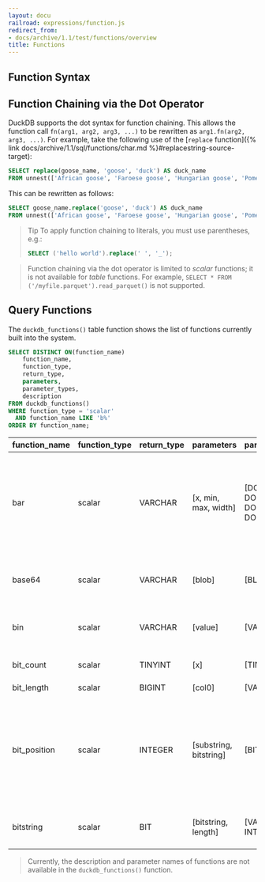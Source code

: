 ```yaml
---
layout: docu
railroad: expressions/function.js
redirect_from:
- docs/archive/1.1/test/functions/overview
title: Functions
---
```


## Function Syntax

<div id="rrdiagram"></div>

## Function Chaining via the Dot Operator

DuckDB supports the dot syntax for function chaining. This allows the function call `fn(arg1, arg2, arg3, ...)` to be rewritten as `arg1.fn(arg2, arg3, ...)`. For example, take the following use of the [`replace` function]({% link docs/archive/1.1/sql/functions/char.md %}#replacestring-source-target):

```sql
SELECT replace(goose_name, 'goose', 'duck') AS duck_name
FROM unnest(['African goose', 'Faroese goose', 'Hungarian goose', 'Pomeranian goose']) breed(goose_name);
```

This can be rewritten as follows:

```sql
SELECT goose_name.replace('goose', 'duck') AS duck_name
FROM unnest(['African goose', 'Faroese goose', 'Hungarian goose', 'Pomeranian goose']) breed(goose_name);
```

> Tip To apply function chaining to literals, you must use parentheses, e.g.:
>
> ```sql
> SELECT ('hello world').replace(' ', '_');
> ```

> Function chaining via the dot operator is limited to *scalar* functions; it is not available for *table* functions. For example, `SELECT * FROM ('/myfile.parquet').read_parquet()` is not supported.  

## Query Functions

The `duckdb_functions()` table function shows the list of functions currently built into the system.

```sql
SELECT DISTINCT ON(function_name)
    function_name,
    function_type,
    return_type,
    parameters,
    parameter_types,
    description
FROM duckdb_functions()
WHERE function_type = 'scalar'
  AND function_name LIKE 'b%'
ORDER BY function_name;
```

| function_name | function_type | return_type |       parameters       |         parameter_types          |                                                               description                                                                |
|---------------|---------------|-------------|------------------------|----------------------------------|------------------------------------------------------------------------------------------------------------------------------------------|
| bar           | scalar        | VARCHAR     | [x, min, max, width]   | [DOUBLE, DOUBLE, DOUBLE, DOUBLE] | Draws a band whose width is proportional to (x - min) and equal to width characters when x = max. width defaults to 80                   |
| base64        | scalar        | VARCHAR     | [blob]                 | [BLOB]                           | Convert a blob to a base64 encoded string                                                                                                |
| bin           | scalar        | VARCHAR     | [value]                | [VARCHAR]                        | Converts the value to binary representation                                                                                              |
| bit_count     | scalar        | TINYINT     | [x]                    | [TINYINT]                        | Returns the number of bits that are set                                                                                                  |
| bit_length    | scalar        | BIGINT      | [col0]                 | [VARCHAR]                        | NULL                                                                                                                                     |
| bit_position  | scalar        | INTEGER     | [substring, bitstring] | [BIT, BIT]                       | Returns first starting index of the specified substring within bits, or zero if it is not present. The first (leftmost) bit is indexed 1 |
| bitstring     | scalar        | BIT         | [bitstring, length]    | [VARCHAR, INTEGER]               | Pads the bitstring until the specified length                                                                                            |

> Currently, the description and parameter names of functions are not available in the `duckdb_functions()` function.